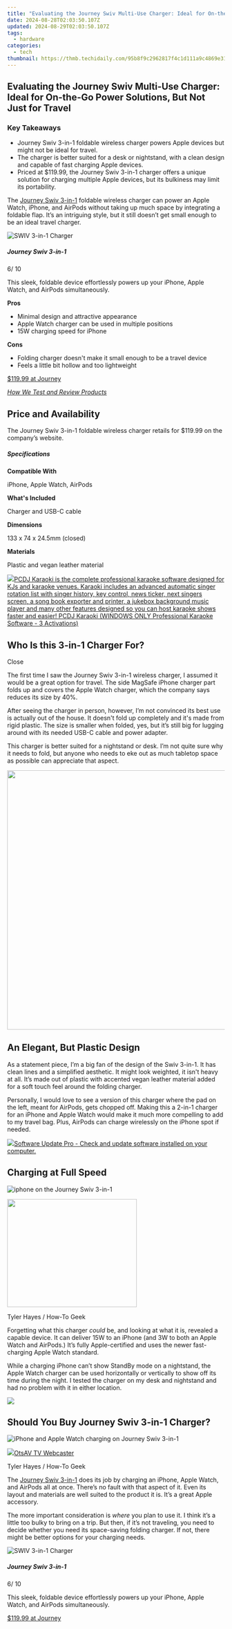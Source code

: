 ```yaml
---
title: "Evaluating the Journey Swiv Multi-Use Charger: Ideal for On-the-Go Power Solutions, But Not Just for Travel"
date: 2024-08-28T02:03:50.107Z
updated: 2024-08-29T02:03:50.107Z
tags:
  - hardware
categories:
  - tech
thumbnail: https://thmb.techidaily.com/95b8f9c2962817f4c1d111a9c4869e31921442b0ad6b9a26e74db8ab6e71425f.jpg
---
```


## Evaluating the Journey Swiv Multi-Use Charger: Ideal for On-the-Go Power Solutions, But Not Just for Travel

### Key Takeaways

* Journey Swiv 3-in-1 foldable wireless charger powers Apple devices but might not be ideal for travel.
* The charger is better suited for a desk or nightstand, with a clean design and capable of fast charging Apple devices.
* Priced at $119.99, the Journey Swiv 3-in-1 charger offers a unique solution for charging multiple Apple devices, but its bulkiness may limit its portability.

 The [Journey Swiv 3-in-1](https://journeyofficial.com/products/swiv-3-in-1-wireless-charging-station) foldable wireless charger can power an Apple Watch, iPhone, and AirPods without taking up much space by integrating a foldable flap. It’s an intriguing style, but it still doesn’t get small enough to be an ideal travel charger.

![SWIV 3-in-1 Charger](https://static1.howtogeekimages.com/wordpress/wp-content/uploads/2024/07/swiv-3-in-1-charger-1.jpg) 

#####  Journey Swiv 3-in-1

6/ 10 

This sleek, foldable device effortlessly powers up your iPhone, Apple Watch, and AirPods simultaneously.

**Pros** 
* Minimal design and attractive appearance
* Apple Watch charger can be used in multiple positions
* 15W charging speed for iPhone

**Cons** 
* Folding charger doesn't make it small enough to be a travel device
* Feels a little bit hollow and too lightweight

[$119.99 at Journey](https://journeyofficial.com/products/swiv-3-in-1-wireless-charging-station) 

[_How We Test and Review Products_](https://vp-tips.techidaily.com/swiftly-move-data-fast-and-reliable-methods-to-direct-files-onto-your-computer/)

##  Price and Availability

 The Journey Swiv 3-in-1 foldable wireless charger retails for $119.99 on the company’s website.

#####  Specifications

**Compatible With** 

 iPhone, Apple Watch, AirPods 

**What's Included** 

 Charger and USB-C cable 

**Dimensions** 

 133 x 74 x 24.5mm (closed) 

**Materials** 

 Plastic and vegan leather material 

<!-- affiliate ads begin -->
<a href="https://shop.pcdj.com/order/checkout.php?PRODS=4698832&QTY=1&AFFILIATE=108875&CART=1"> <img src="https://secure.avangate.com/images/merchant/47f4b6321e9fd8e8f7326a6adc1a7c1e/products/karaoki-new-searchresultspane.jpg" border="0">PCDJ Karaoki is the complete professional karaoke software designed for KJs and karaoke venues. Karaoki includes an advanced automatic singer rotation list with singer history, key control, news ticker, next singers screen, a song book exporter and printer, a jukebox background music player and many other features designed so you can host karaoke shows faster and easier! 
 PCDJ Karaoki (WINDOWS ONLY Professional Karaoke Software - 3 Activations)</a>
<!-- affiliate ads end -->
##  Who Is this 3-in-1 Charger For?

Close 

 The first time I saw the Journey Swiv 3-in-1 wireless charger, I assumed it would be a great option for travel. The side MagSafe iPhone charger part folds up and covers the Apple Watch charger, which the company says reduces its size by 40%.

 After seeing the charger in person, however, I’m not convinced its best use is actually out of the house. It doesn't fold up completely and it's made from rigid plastic. The size is smaller when folded, yes, but it’s still big for lugging around with its needed USB-C cable and power adapter.

 This charger is better suited for a nightstand or desk. I’m not quite sure why it needs to fold, but anyone who needs to eke out as much tabletop space as possible can appreciate that aspect.

<!-- affiliate ads begin -->
<a href="https://unicoeye.pxf.io/c/5597632/2084399/18498" target="_top" id="2084399"><img src="//a.impactradius-go.com/display-ad/18498-2084399" border="0" alt="" width="1125" height="600"/></a><img height="0" width="0" src="https://imp.pxf.io/i/5597632/2084399/18498" style="position:absolute;visibility:hidden;" border="0" />
<!-- affiliate ads end -->
##  An Elegant, But Plastic Design

 As a statement piece, I’m a big fan of the design of the Swiv 3-in-1\. It has clean lines and a simplified aesthetic. It might look weighted, it isn't heavy at all. It’s made out of plastic with accented vegan leather material added for a soft touch feel around the folding charger.

 Personally, I would love to see a version of this charger where the pad on the left, meant for AirPods, gets chopped off. Making this a 2-in-1 charger for an iPhone and Apple Watch would make it much more compelling to add to my travel bag. Plus, AirPods can charge wirelessly on the iPhone spot if needed.

<!-- affiliate ads begin -->
<a href="https://order.glarysoft.com/order/checkout.php?PRODS=4691139&QTY=1&AFFILIATE=108875&CART=1"><img src="https://secure.avangate.com/images/merchant/6734fa703f6633ab896eecbdfad8953a/products/SU-200-1.png" border="0">Software Update Pro - Check and update software installed on your computer. </a>
<!-- affiliate ads end -->
##  Charging at Full Speed

![iphone on the Journey Swiv 3-in-1](https://static1.howtogeekimages.com/wordpress/wp-content/uploads/wm/2024/07/iphone-on-the-journey-swiv-3-in-1.jpg) 

<!-- affiliate ads begin -->
<a href="https://printrendy.pxf.io/c/5597632/1453719/17020" target="_top" id="1453719"><img src="//a.impactradius-go.com/display-ad/17020-1453719" border="0" alt="" width="300" height="250"/></a><img height="0" width="0" src="https://imp.pxf.io/i/5597632/1453719/17020" style="position:absolute;visibility:hidden;" border="0" />
<!-- affiliate ads end -->
Tyler Hayes / How-To Geek

 Forgetting what this charger _could_ be, and looking at what it is, revealed a capable device. It can deliver 15W to an iPhone (and 3W to both an Apple Watch and AirPods.) It’s fully Apple-certified and uses the newer fast-charging Apple Watch standard.

 While a charging iPhone can’t show StandBy mode on a nightstand, the Apple Watch charger can be used horizontally or vertically to show off its time during the night. I tested the charger on my desk and nightstand and had no problem with it in either location.

<!-- affiliate ads begin -->
<a href="https://secure.2checkout.com/order/checkout.php?PRODS=2201613&QTY=1&AFFILIATE=108875&CART=1"><img src="https://www.macdvdripperpro.com/images/devices-3.png" border="0"></a>
<!-- affiliate ads end -->
##  Should You Buy Journey Swiv 3-in-1 Charger?

![iPhone and Apple Watch charging on Journey Swiv 3-in-1](https://static1.howtogeekimages.com/wordpress/wp-content/uploads/wm/2024/07/iphone-and-apple-watch-charging-on-journey-swiv-3-in-1.jpg) 

<!-- affiliate ads begin -->
<a href="https://otszone.ots7.com/order/checkout.php?PRODS=4713324&QTY=1&AFFILIATE=108875&CART=1"><img src="https://green.ots7.com/screenshots/OtsAV/OtsAVTV1.90-300x188.jpg" border="0">OtsAV TV Webcaster</a>
<!-- affiliate ads end -->
Tyler Hayes / How-To Geek

 The [Journey Swiv 3-in-1](https://journeyofficial.com/products/swiv-3-in-1-wireless-charging-station) does its job by charging an iPhone, Apple Watch, and AirPods all at once. There’s no fault with that aspect of it. Even its layout and materials are well suited to the product it is. It’s a great Apple accessory.

 The more important consideration is _where_ you plan to use it. I think it’s a little too bulky to bring on a trip. But then, if it’s not traveling, you need to decide whether you need its space-saving folding charger. If not, there might be better options for your charging needs.

![SWIV 3-in-1 Charger](https://static1.howtogeekimages.com/wordpress/wp-content/uploads/2024/07/swiv-3-in-1-charger-1.jpg) 

#####  Journey Swiv 3-in-1

6/ 10 

This sleek, foldable device effortlessly powers up your iPhone, Apple Watch, and AirPods simultaneously.

[$119.99 at Journey](https://journeyofficial.com/products/swiv-3-in-1-wireless-charging-station)

<ins class="adsbygoogle"
     style="display:block"
     data-ad-format="autorelaxed"
     data-ad-client="ca-pub-7571918770474297"
     data-ad-slot="1223367746"></ins>



<ins class="adsbygoogle"
     style="display:block"
     data-ad-client="ca-pub-7571918770474297"
     data-ad-slot="8358498916"
     data-ad-format="auto"
     data-full-width-responsive="true"></ins>


